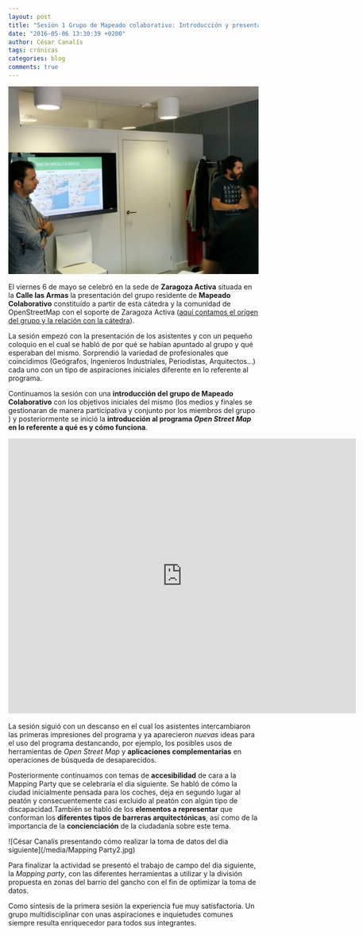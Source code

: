```yaml
---
layout: post
title: "Sesión 1 Grupo de Mapeado colaborativo: Introducción y presentación del grupo de trabajo"
date: "2016-05-06 13:30:39 +0200"
author: César Canalís
tags: crónicas
categories: blog
comments: true
---
```


![Carlos Cámara y Miguel Sevilla-Callejo hablando sobre la importancia de los mapas colaborativos vs. comerciales](/media/Mapping-Party.jpg)

El viernes 6 de mayo se celebró en la sede de **Zaragoza Activa** situada en la **Calle las Armas** la presentación del grupo residente de **Mapeado Colaborativo** constituído a partir de esta cátedra y la comunidad de OpenStreetMap con el soporte de Zaragoza Activa ([aquí contamos el orígen del grupo y la relación con la cátedra](http://zaccesible.usj.es/blog/2016/04/07/mapeado-colaborativo-zac.html)).

La sesión empezó con la presentación de los asistentes y con un pequeño coloquio en el cual se habló de por qué se habían apuntado al grupo y qué esperaban del mismo.
Sorprendió la variedad de profesionales que coincidimos (Geógrafos, Ingenieros Industriales, Periodistas, Arquitectos...) cada uno con un tipo de aspiraciones iniciales diferente en lo referente al programa.

Continuamos la sesión con una **introducción del grupo de Mapeado Colaborativo** con los objetivos iniciales del mismo (los medios y finales se gestionaran de manera participativa y conjunto por los miembros del grupo ) y posteriormente se inició la **introducción al programa *Open Street Map* en lo referente a qué es y cómo funciona**.

<iframe src="https://docs.google.com/presentation/d/1Wr4ifN_VPnRUw2xTEM7vCUJCdbdmzaKicbeCTA-Qa9k/embed?start=false&loop=false&delayms=3000" frameborder="0" width="700" height="554" allowfullscreen="true" mozallowfullscreen="true" webkitallowfullscreen="true"></iframe>

La sesión siguió con un descanso en el cual los asistentes intercambiaron las primeras impresiones del programa y ya aparecieron *nuevas* ideas para el uso del programa destancando, por ejemplo, los posibles usos de herramientas de *Open Street Map* y **aplicaciones complementarias** en operaciones de búsqueda de desaparecidos.

Posteriormente continuamos con temas de **accesibilidad** de cara a la Mapping Party que se celebraría el dia siguiente. Se habló de cómo la ciudad inicialmente pensada para los coches, deja en segundo lugar al peatón y consecuentemente casi excluido al peatón con algún tipo de discapacidad.También se habló de los **elementos a representar** que conforman los **diferentes tipos de barreras arquitectónicas**, así como de la importancia de la **concienciación** de la ciudadanía sobre este tema.

![César Canalís presentando cómo realizar la toma de datos del día siguiente](/media/Mapping Party2.jpg)

Para finalizar la actividad se presentó el trabajo de campo del dia siguiente, la *Mapping party*, con las diferentes herramientas a utilizar y la división propuesta en zonas del barrio del gancho con el fin de optimizar la toma de datos.

Como síntesis de la primera sesión la experiencia fue muy satisfactoria. Un grupo multidisciplinar con unas aspiraciones e inquietudes comunes siempre resulta enriquecedor para todos sus integrantes.

